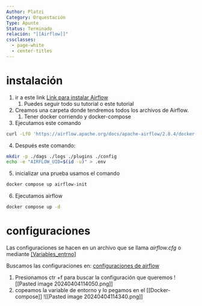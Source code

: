 ```yaml
---
Author: Platzi
Category: Orquestación
Type: Apunte
Status: Terminado
relación: "[[Airflow]]"
cssclasses:
  - page-white
  - center-titles
---
```


# instalación 

1.  ir a este link [Link para instalar Airflow](https://airflow.apache.org/docs/apache-airflow/stable/howto/docker-compose/index.html)
	1. Puedes seguir todo su tutorial o este tutorial
2. Creamos una carpeta donde tendremos todos los archivos de Airflow.
	1. Tener docker corriendo y docker-compose
3. Ejecutamos este comando 
```bash
curl -LfO 'https://airflow.apache.org/docs/apache-airflow/2.8.4/docker-compose.yaml'
```
4. Después este comando:
```bash
mkdir -p ./dags ./logs ./plugins ./config
echo -e "AIRFLOW_UID=$(id -u)" > .env
```
5. inicializar una prueba usamos el comando
```bash
docker compose up airflow-init
```
6. Ejecutamos airflow
```bash
docker compose up -d
```

# configuraciones

Las configuraciones se hacen en un archivo que se llama _airflow.cfg_ o mediante [[Variables_entrno]](docker-compose.yaml)

Buscamos las configuraciones en: [configuraciones de airflow](https://airflow.apache.org/docs/apache-airflow/stable/configurations-ref.html)

1. Presionamos ctr +f para buscar la configuración que queremos
![[Pasted image 20240404114050.png]]
2. copeamos la variable de entorno y lo pegamos en el [[Docker-compose]]
![[Pasted image 20240404114340.png]]
